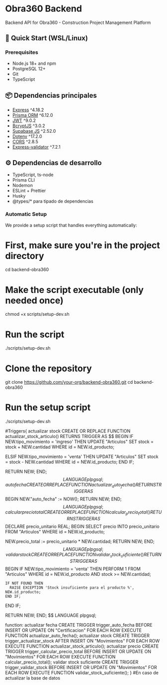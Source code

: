 # Obra360 Backend

Backend API for Obra360 - Construction Project Management Platform

## 🚀 Quick Start (WSL/Linux)

### Prerequisites
- Node.js 18+ and npm
- PostgreSQL 12+
- Git
- TypeScript

## 📦 Dependencias principales

- [Express](https://expressjs.com/) ^4.18.2
- [Prisma ORM](https://www.prisma.io/) ^6.12.0
- [JWT](https://github.com/auth0/node-jsonwebtoken) ^9.0.2
- [BcryptJS](https://github.com/dcodeIO/bcrypt.js) ^3.0.2
- [Supabase JS](https://supabase.com/docs/reference/javascript/installing) ^2.52.0
- [Dotenv](https://www.npmjs.com/package/dotenv) ^17.2.0
- [CORS](https://www.npmjs.com/package/cors) ^2.8.5
- [Express-validator](https://express-validator.github.io/) ^7.2.1

## ⚙️ Dependencias de desarrollo

- TypeScript, ts-node
- Prisma CLI
- Nodemon
- ESLint + Prettier
- Husky
- @types/\* para tipado de dependencias



### Automatic Setup

We provide a setup script that handles everything automatically:

# First, make sure you're in the project directory
cd backend-obra360

# Make the script executable (only needed once)
chmod +x scripts/setup-dev.sh

# Run the script
./scripts/setup-dev.sh



# Clone the repository
git clone https://github.com/your-org/backend-obra360.git
cd backend-obra360

# Run the setup script
./scripts/setup-dev.sh


#Triggers{
actualizar stock
CREATE OR REPLACE FUNCTION actualizar_stock_articulo()
RETURNS TRIGGER AS $$
BEGIN
  IF NEW.tipo_movimiento = 'ingreso' THEN
    UPDATE "Articulos"
    SET stock = stock + NEW.cantidad
    WHERE id = NEW.id_producto;

  ELSIF NEW.tipo_movimiento = 'venta' THEN
    UPDATE "Articulos"
    SET stock = stock - NEW.cantidad
    WHERE id = NEW.id_producto;
  END IF;

  RETURN NEW;
END;
$$ LANGUAGE plpgsql;
auto fecha
CREATE OR REPLACE FUNCTION actualizar_auto_fecha()
RETURNS TRIGGER AS $$
BEGIN
  NEW."auto_fecha" := NOW();
  RETURN NEW;
END;
$$ LANGUAGE plpgsql;
calcular precio total
CREATE OR REPLACE FUNCTION calcular_precio_total()
RETURNS TRIGGER AS $$
DECLARE
  precio_unitario REAL;
BEGIN
  SELECT precio INTO precio_unitario
  FROM "Articulos"
  WHERE id = NEW.id_producto;

  NEW.precio_total := precio_unitario * NEW.cantidad;
  RETURN NEW;
END;
$$ LANGUAGE plpgsql;
validar stock
CREATE OR REPLACE FUNCTION validar_stock_suficiente()
RETURNS TRIGGER AS $$
BEGIN
  IF NEW.tipo_movimiento = 'venta' THEN
    PERFORM 1 FROM "Articulos"
    WHERE id = NEW.id_producto AND stock >= NEW.cantidad;

    IF NOT FOUND THEN
      RAISE EXCEPTION 'Stock insuficiente para el producto %', NEW.id_producto;
    END IF;
  END IF;

  RETURN NEW;
END;
$$ LANGUAGE plpgsql;


function:
actualizar fecha
CREATE TRIGGER trigger_auto_fecha
BEFORE INSERT OR UPDATE ON "Certificacion"
FOR EACH ROW
EXECUTE FUNCTION actualizar_auto_fecha();
actualizar stock
CREATE TRIGGER trigger_actualizar_stock
AFTER INSERT ON "Movimientos"
FOR EACH ROW
EXECUTE FUNCTION actualizar_stock_articulo();
actualizar precio
CREATE TRIGGER trigger_calcular_precio_total
BEFORE INSERT OR UPDATE ON "Movimientos"
FOR EACH ROW
EXECUTE FUNCTION calcular_precio_total();
validar stock suficiente
CREATE TRIGGER trigger_validar_stock
BEFORE INSERT OR UPDATE ON "Movimientos"
FOR EACH ROW
EXECUTE FUNCTION validar_stock_suficiente();
} #En caso de actualizar la base de datos